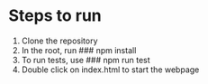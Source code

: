 # Steps to run

1. Clone the repository
2. In the root, run ### npm install
3. To run tests, use ### npm run test
4. Double click on index.html to start the webpage
